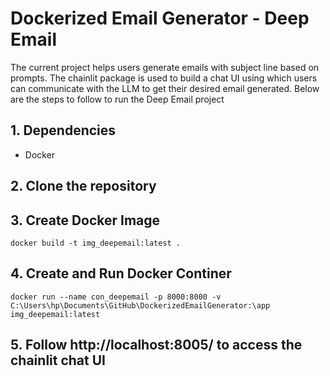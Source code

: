 # Dockerized Email Generator - Deep Email
The current project helps users generate emails with subject line based on prompts. The chainlit package is used to build a chat UI using which users can communicate with the LLM to get their desired email generated.
Below are the steps to follow to run the Deep Email project

## 1. Dependencies
  - Docker
    
## 2. Clone the repository

## 3. Create Docker Image
` docker build -t img_deepemail:latest . `

## 4. Create and Run Docker Continer
` docker run --name con_deepemail -p 8000:8000 -v C:\Users\hp\Documents\GitHub\DockerizedEmailGenerator:\app img_deepemail:latest `

## 5. Follow http://localhost:8005/ to access the chainlit chat UI

